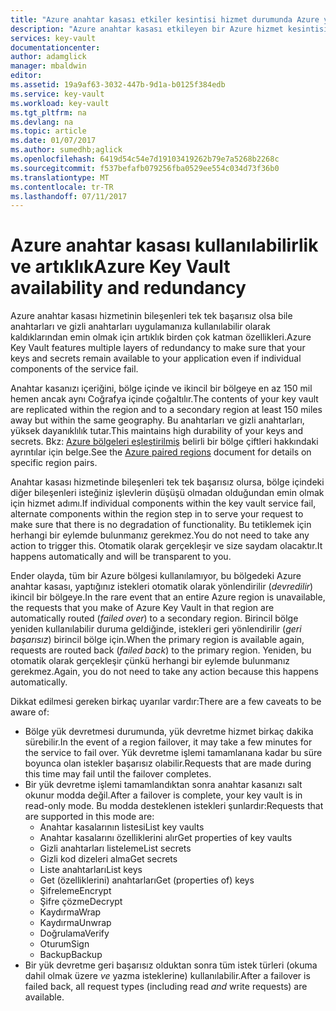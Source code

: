 ```yaml
---
title: "Azure anahtar kasası etkiler kesintisi hizmet durumunda Azure yapmanız gerekenler | Microsoft Docs"
description: "Azure anahtar kasası etkileyen bir Azure hizmet kesintisi durumunda yapmanız gerekenler hakkında bilgi edinin."
services: key-vault
documentationcenter: 
author: adamglick
manager: mbaldwin
editor: 
ms.assetid: 19a9af63-3032-447b-9d1a-b0125f384edb
ms.service: key-vault
ms.workload: key-vault
ms.tgt_pltfrm: na
ms.devlang: na
ms.topic: article
ms.date: 01/07/2017
ms.author: sumedhb;aglick
ms.openlocfilehash: 6419d54c54e7d19103419262b79e7a5268b2268c
ms.sourcegitcommit: f537befafb079256fba0529ee554c034d73f36b0
ms.translationtype: MT
ms.contentlocale: tr-TR
ms.lasthandoff: 07/11/2017
---
```

# <a name="azure-key-vault-availability-and-redundancy"></a><span data-ttu-id="aa78f-103">Azure anahtar kasası kullanılabilirlik ve artıklık</span><span class="sxs-lookup"><span data-stu-id="aa78f-103">Azure Key Vault availability and redundancy</span></span>
<span data-ttu-id="aa78f-104">Azure anahtar kasası hizmetinin bileşenleri tek tek başarısız olsa bile anahtarları ve gizli anahtarları uygulamanıza kullanılabilir olarak kaldıklarından emin olmak için artıklık birden çok katman özellikleri.</span><span class="sxs-lookup"><span data-stu-id="aa78f-104">Azure Key Vault features multiple layers of redundancy to make sure that your keys and secrets remain available to your application even if individual components of the service fail.</span></span>

<span data-ttu-id="aa78f-105">Anahtar kasanızı içeriğini, bölge içinde ve ikincil bir bölgeye en az 150 mil hemen ancak aynı Coğrafya içinde çoğaltılır.</span><span class="sxs-lookup"><span data-stu-id="aa78f-105">The contents of your key vault are replicated within the region and to a secondary region at least 150 miles away but within the same geography.</span></span> <span data-ttu-id="aa78f-106">Bu anahtarları ve gizli anahtarları, yüksek dayanıklılık tutar.</span><span class="sxs-lookup"><span data-stu-id="aa78f-106">This maintains high durability of your keys and secrets.</span></span> <span data-ttu-id="aa78f-107">Bkz: [Azure bölgeleri eşleştirilmiş](https://docs.microsoft.com/en-us/azure/best-practices-availability-paired-regions) belirli bir bölge çiftleri hakkındaki ayrıntılar için belge.</span><span class="sxs-lookup"><span data-stu-id="aa78f-107">See the [Azure paired regions](https://docs.microsoft.com/en-us/azure/best-practices-availability-paired-regions) document for details on specific region pairs.</span></span>

<span data-ttu-id="aa78f-108">Anahtar kasası hizmetinde bileşenleri tek tek başarısız olursa, bölge içindeki diğer bileşenleri isteğiniz işlevlerin düşüşü olmadan olduğundan emin olmak için hizmet adımı.</span><span class="sxs-lookup"><span data-stu-id="aa78f-108">If individual components within the key vault service fail, alternate components within the region step in to serve your request to make sure that there is no degradation of functionality.</span></span> <span data-ttu-id="aa78f-109">Bu tetiklemek için herhangi bir eylemde bulunmanız gerekmez.</span><span class="sxs-lookup"><span data-stu-id="aa78f-109">You do not need to take any action to trigger this.</span></span> <span data-ttu-id="aa78f-110">Otomatik olarak gerçekleşir ve size saydam olacaktır.</span><span class="sxs-lookup"><span data-stu-id="aa78f-110">It happens automatically and will be transparent to you.</span></span>

<span data-ttu-id="aa78f-111">Ender olayda, tüm bir Azure bölgesi kullanılamıyor, bu bölgedeki Azure anahtar kasası, yaptığınız istekleri otomatik olarak yönlendirilir (*devredilir*) ikincil bir bölgeye.</span><span class="sxs-lookup"><span data-stu-id="aa78f-111">In the rare event that an entire Azure region is unavailable, the requests that you make of Azure Key Vault in that region are automatically routed (*failed over*) to a secondary region.</span></span> <span data-ttu-id="aa78f-112">Birincil bölge yeniden kullanılabilir duruma geldiğinde, istekleri geri yönlendirilir (*geri başarısız*) birincil bölge için.</span><span class="sxs-lookup"><span data-stu-id="aa78f-112">When the primary region is available again, requests are routed back (*failed back*) to the primary region.</span></span> <span data-ttu-id="aa78f-113">Yeniden, bu otomatik olarak gerçekleşir çünkü herhangi bir eylemde bulunmanız gerekmez.</span><span class="sxs-lookup"><span data-stu-id="aa78f-113">Again, you do not need to take any action because this happens automatically.</span></span>

<span data-ttu-id="aa78f-114">Dikkat edilmesi gereken birkaç uyarılar vardır:</span><span class="sxs-lookup"><span data-stu-id="aa78f-114">There are a few caveats to be aware of:</span></span>

* <span data-ttu-id="aa78f-115">Bölge yük devretmesi durumunda, yük devretme hizmet birkaç dakika sürebilir.</span><span class="sxs-lookup"><span data-stu-id="aa78f-115">In the event of a region failover, it may take a few minutes for the service to fail over.</span></span> <span data-ttu-id="aa78f-116">Yük devretme işlemi tamamlanana kadar bu süre boyunca olan istekler başarısız olabilir.</span><span class="sxs-lookup"><span data-stu-id="aa78f-116">Requests that are made during this time may fail until the failover completes.</span></span>
* <span data-ttu-id="aa78f-117">Bir yük devretme işlemi tamamlandıktan sonra anahtar kasanızı salt okunur modda değil.</span><span class="sxs-lookup"><span data-stu-id="aa78f-117">After a failover is complete, your key vault is in read-only mode.</span></span> <span data-ttu-id="aa78f-118">Bu modda desteklenen istekleri şunlardır:</span><span class="sxs-lookup"><span data-stu-id="aa78f-118">Requests that are supported in this mode are:</span></span>
  * <span data-ttu-id="aa78f-119">Anahtar kasalarının listesi</span><span class="sxs-lookup"><span data-stu-id="aa78f-119">List key vaults</span></span>
  * <span data-ttu-id="aa78f-120">Anahtar kasalarını özelliklerini alır</span><span class="sxs-lookup"><span data-stu-id="aa78f-120">Get properties of key vaults</span></span>
  * <span data-ttu-id="aa78f-121">Gizli anahtarları listeleme</span><span class="sxs-lookup"><span data-stu-id="aa78f-121">List secrets</span></span>
  * <span data-ttu-id="aa78f-122">Gizli kod dizeleri alma</span><span class="sxs-lookup"><span data-stu-id="aa78f-122">Get secrets</span></span>
  * <span data-ttu-id="aa78f-123">Liste anahtarları</span><span class="sxs-lookup"><span data-stu-id="aa78f-123">List keys</span></span>
  * <span data-ttu-id="aa78f-124">Get (özelliklerini) anahtarları</span><span class="sxs-lookup"><span data-stu-id="aa78f-124">Get (properties of) keys</span></span>
  * <span data-ttu-id="aa78f-125">Şifreleme</span><span class="sxs-lookup"><span data-stu-id="aa78f-125">Encrypt</span></span>
  * <span data-ttu-id="aa78f-126">Şifre çözme</span><span class="sxs-lookup"><span data-stu-id="aa78f-126">Decrypt</span></span>
  * <span data-ttu-id="aa78f-127">Kaydırma</span><span class="sxs-lookup"><span data-stu-id="aa78f-127">Wrap</span></span>
  * <span data-ttu-id="aa78f-128">Kaydırma</span><span class="sxs-lookup"><span data-stu-id="aa78f-128">Unwrap</span></span>
  * <span data-ttu-id="aa78f-129">Doğrulama</span><span class="sxs-lookup"><span data-stu-id="aa78f-129">Verify</span></span>
  * <span data-ttu-id="aa78f-130">Oturum</span><span class="sxs-lookup"><span data-stu-id="aa78f-130">Sign</span></span>
  * <span data-ttu-id="aa78f-131">Backup</span><span class="sxs-lookup"><span data-stu-id="aa78f-131">Backup</span></span>
* <span data-ttu-id="aa78f-132">Bir yük devretme geri başarısız olduktan sonra tüm istek türleri (okuma dahil olmak üzere *ve* yazma isteklerine) kullanılabilir.</span><span class="sxs-lookup"><span data-stu-id="aa78f-132">After a failover is failed back, all request types (including read *and* write requests) are available.</span></span>

